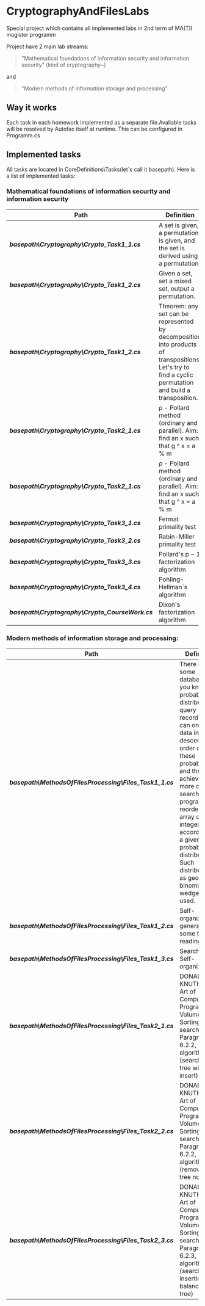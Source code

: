 # CryptographyAndFilesLabs

Special project which contains all implemented labs in 2nd term of MA(T)I magister programm

Project have 2 main lab streams:

  >"Mathematical foundations of information security and information security" (kind of cryptography~) 

and

  >"Modern methods of information storage and processing"

## Way it works ##

Each task in each homework implemented as a separate file.Avaliable tasks will be resolved by Autofac itself at runtime. This can be configured in Programm.cs

## Implemented tasks ##

All tasks are located in CoreDefinitions\Tasks(let`s call it basepath). Here is a list of implemented tasks:

### Mathematical foundations of information security and information security ###

Path | Definition
--------------------------------------------------------|----------------------------------------------------
___basepath\Cryptography\Crypto_Task1_1.cs___|A set is given, a permutation is given, and the set is derived using a permutation.
___basepath\Cryptography\Crypto_Task1_2.cs___|Given a set, set a mixed set, output a permutation.
___basepath\Cryptography\Crypto_Task1_2.cs___|Theorem: any set can be represented by decomposition into products of transpositions. Let's try to find a cyclic permutation and build a transposition.
___basepath\Cryptography\Crypto_Task2_1.cs___|ρ - Pollard method (ordinary and parallel). Aim: find an x such that g ^ x = a % m
___basepath\Cryptography\Crypto_Task2_1.cs___|ρ - Pollard method (ordinary and parallel). Aim: find an x such that g ^ x = a % m
___basepath\Cryptography\Crypto_Task3_1.cs___|Fermat primality test
___basepath\Cryptography\Crypto_Task3_2.cs___|Rabin-Miller primality test
___basepath\Cryptography\Crypto_Task3_3.cs___|Pollard's p − 1 factorization algorithm
___basepath\Cryptography\Crypto_Task3_4.cs___|Pohling-Hellman`s algorithm
___basepath\Cryptography\Crypto_CourseWork.cs___|Dixon's factorization algorithm

### Modern methods of information storage and processing: ###

Path|Definition
--------------------------------------------------------|----------------------------------------------------
___basepath\MethodsOfFilesProcessing\Files_Task1_1.cs___|There is some database. If you know the probability distribution of query records, you can order the data in descending order of these probabilities, and thus, to achieve a more optimal search. The program reorders an array of integer keys according to a given probability distribution. Such distributions as geometric, binomial and wedge are used.
___basepath\MethodsOfFilesProcessing\Files_Task1_2.cs___|Self-organized file generation + some test readings
___basepath\MethodsOfFilesProcessing\Files_Task1_3.cs___|Search in Self-organized file
___basepath\MethodsOfFilesProcessing\Files_Task2_1.cs___|DONALD E. KNUTH. The Art of Computer Programming. Volume 3. Sorting and searching. Paragraph 6.2.2, algorithm T (search for a tree with an insert)
___basepath\MethodsOfFilesProcessing\Files_Task2_2.cs___|DONALD E. KNUTH. The Art of Computer Programming. Volume 3. Sorting and searching. Paragraph 6.2.2, algorithm D (removal of a tree node)
___basepath\MethodsOfFilesProcessing\Files_Task2_3.cs___|DONALD E. KNUTH. The Art of Computer Programming. Volume 3. Sorting and searching. Paragraph 6.2.3, algorithm A (search with insertion on a balanced tree)